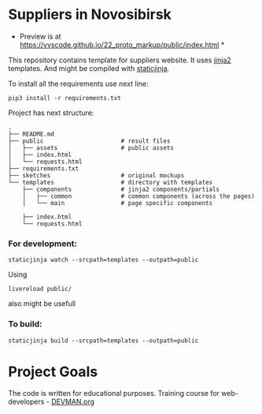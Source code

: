 # Suppliers in Novosibirsk

* Preview is at https://vvscode.github.io/22_proto_markup/public/index.html *

This repository contains template for suppliers website. It uses [jinja2](http://jinja.pocoo.org/) templates. And might be compiled with [staticjinja](https://staticjinja.readthedocs.io/).

To install all the requirements use next line:
```
pip3 install -r requirements.txt
```

Project has next structure:

```
.
├── README.md
├── public                      # result files
│   ├── assets                  # public assets
│   ├── index.html
│   └── requests.html
├── requirements.txt
├── sketches                    # original mockups
└── templates                   # directory with templates
    ├── components              # jinja2 components/partials
    │   ├── common              # common components (across the pages)
    │   └── main                # page specific components

    ├── index.html
    └── requests.html
```

### For development:

```
staticjinja watch --srcpath=templates --outpath=public
```

Using 
```
livereload public/
```
also might be usefull

### To build:

```
staticjinja build --srcpath=templates --outpath=public
```


# Project Goals

The code is written for educational purposes. Training course for web-developers - [DEVMAN.org](https://devman.org)

